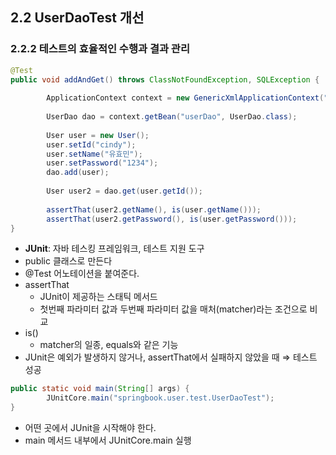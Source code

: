 ## 2.2 UserDaoTest 개선

### 2.2.2 테스트의 효율적인 수행과 결과 관리

```java
@Test
public void addAndGet() throws ClassNotFoundException, SQLException {	
	
		ApplicationContext context = new GenericXmlApplicationContext("springbook/user/config/applicationContext.xml");
		
		UserDao dao = context.getBean("userDao", UserDao.class);
		
		User user = new User();
		user.setId("cindy");
		user.setName("유효민");
		user.setPassword("1234");
		dao.add(user);
		
		User user2 = dao.get(user.getId());
		
		assertThat(user2.getName(), is(user.getName()));
		assertThat(user2.getPassword(), is(user.getPassword()));
}
```

- **JUnit**: 자바 테스킹 프레임워크, 테스트 지원 도구
- public 클래스로 만든다
- @Test 어노테이션을 붙여준다.
- assertThat
    - JUnit이 제공하는 스태틱 메서드
    - 첫번째 파라미터 값과 두번째 파라미터 값을 매처(matcher)라는 조건으로 비교
- is()
    - matcher의 일종, equals와 같은 기능
- JUnit은 예외가 발생하지 않거나, assertThat에서 실패하지 않았을 때 ⇒ 테스트 성공

```java
public static void main(String[] args) {
		JUnitCore.main("springbook.user.test.UserDaoTest");
}
```

- 어떤 곳에서 JUnit을 시작해야 한다.
- main 메서드 내부에서 JUnitCore.main 실행
